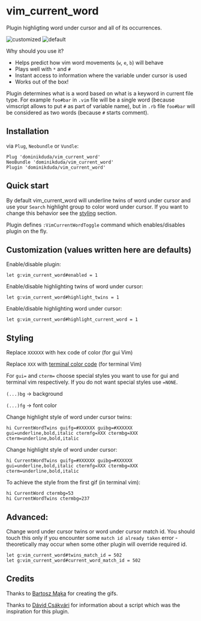 # vim_current_word
Plugin highligting word under cursor and all of its occurrences.

![customized](https://raw.githubusercontent.com/dominikduda/vim_current_word/master/gifs/customized.gif)
![default](https://raw.githubusercontent.com/dominikduda/vim_current_word/master/gifs/default.gif)

Why should you use it?
  - Helps predict how vim word movements (`w`, `e`, `b`) will behave
  - Plays well with `*` and `#`
  - Instant access to information where the variable under cursor is used
  - Works out of the box!

Plugin determines what is a word based on what is a keyword in current file type. For example `foo#bar` in `.vim` file will be a single word (because vimscript allows to put `#` as part of variable name), but in `.rb` file `foo#bar` will be considered as two words (because `#` starts comment).

## Installation
via `Plug`, `Neobundle` or `Vundle`:
```
Plug 'dominikduda/vim_current_word'
NeoBundle 'dominikduda/vim_current_word'
Plugin 'dominikduda/vim_current_word'
```

## Quick start

By default vim_current_word will underline twins of word under cursor and use your `Search` highlight group to color word under cursor. If you want to change this behavior see the [styling](https://github.com/dominikduda/vim_current_word#styling) section.

Plugin defines `:VimCurrentWordToggle` command which enables/disables plugin on the fly.

## Customization (values written here are defaults)

Enable/disable plugin:
```
let g:vim_current_word#enabled = 1
```

Enable/disable highlighting twins of word under cursor:
```
let g:vim_current_word#highlight_twins = 1
```

Enable/disable highlighting word under cursor:
```
let g:vim_current_word#highlight_current_word = 1
```

## Styling

Replace `XXXXXX` with hex code of color (for gui Vim)

Replace `XXX` with [terminal color code](http://www.calmar.ws/vim/256-xterm-24bit-rgb-color-chart.html) (for terminal Vim)

For `gui=` and `cterm=` choose special styles you want to use for gui and terminal vim respectively. If you do not want special styles use `=NONE`.

`(...)bg` -> background

`(...)fg` -> font color


Change highlight style of word under cursor twins:
```
hi CurrentWordTwins guifg=#XXXXXX guibg=#XXXXXX gui=underline,bold,italic ctermfg=XXX ctermbg=XXX cterm=underline,bold,italic
```

Change highlight style of word under cursor:
```
hi CurrentWordTwins guifg=#XXXXXX guibg=#XXXXXX gui=underline,bold,italic ctermfg=XXX ctermbg=XXX cterm=underline,bold,italic
```

To achieve the style from the first gif (in terminal vim):
```
hi CurrentWord ctermbg=53
hi CurrentWordTwins ctermbg=237
```

## Advanced:

Change word under cursor twins or word under cursor match id. You should touch this only if you encounter some `match id already taken` error - theoretically may occur when some other plugin will override required id.
```
let g:vim_current_word#twins_match_id = 502
let g:vim_current_word#current_word_match_id = 502
```

## Credits

Thanks to [Bartosz Mąka](https://github.com/bartoszmaka) for creating the gifs.

Thanks to [Dávid Csákvári](https://github.com/dodie) for information about a script which was the inspiration for this plugin.
